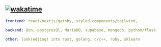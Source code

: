## [![wakatime](https://wakatime.com/badge/user/bf6e36fa-7aa8-4bf2-bacd-85dad509ebc4.svg)](https://wakatime.com/@bf6e36fa-7aa8-4bf2-bacd-85dad509ebc4)

```yaml
frontend: react/nextjs/gatsby, styled-components/tailwind,

backend: Bun, postgresQl, MariaDB, supabase, mongodb, python/flask

other: look(ed|ing) into rust, golang, c/c++, ruby, sklearn
```

